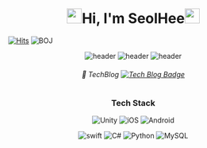 <div align="center">

<h1><!--<img src="https://emojis.slackmojis.com/emojis/images/1613817395/13991/heart-3d.gif?1613817395" width="30">--><img src="https://emojis.slackmojis.com/emojis/images/1615277433/18503/sparkle_stars.gif?1615277433" width="30">Hi, I'm SeolHee<img src="https://emojis.slackmojis.com/emojis/images/1613364825/12945/twinkle_stars.gif?1613364825" width="30"/><!--<img src="https://emojis.slackmojis.com/emojis/images/1613422795/13055/heart_spin.gif?1613422795" width="30"/>--></h1>
 <!--
https://slackmojis.com/
-->
 
</div>

[![Hits](https://hits.seeyoufarm.com/api/count/incr/badge.svg?url=https%3A%2F%2Fgithub.com%2Fseolhee2750&count_bg=%23A996BA&title_bg=%23B6AA00&icon=&icon_color=%23E7E7E7&title=hits&edge_flat=false)](https://hits.seeyoufarm.com) ![BOJ](https://img.shields.io/badge/solved.ac-G4-DCA900) &nbsp;

<div align="center">

![header](https://capsule-render.vercel.app/api?type=cylinder&height=30&section=header&text=seolhee%20github&fontSize=60&color=e6e6fa&fontColor=ffc81e)
![header](https://capsule-render.vercel.app/api?type=cylinder&height=30&section=header&text=seolhee%20github&fontSize=60&color=b9bada&fontColor=ffc81e)
![header](https://capsule-render.vercel.app/api?type=cylinder&height=30&section=header&text=seolhee%20github&fontSize=60&color=b098c1&fontColor=ffc81e)
<!--
https://github.com/kyechan99/capsule-render#wave
-->
<!--
https://m.blog.naver.com/PostView.naver?isHttpsRedirect=true&blogId=koggoma_&logNo=110129934787
-->
<!--
https://kr.freepik.com/premium-vector/blue-and-purple-color-palette-with-hex_13030875.htm
-->

###### 📎 TechBlog [![Tech Blog Badge](https://img.shields.io/badge/-tech%20blog-yellow?logo=bookstack&logoColor=FF2C8C)](https://seolhee2750.tistory.com/)

<h1></h1>
 
### Tech Stack
![Unity](https://img.shields.io/badge/-Unity-C57FA7?logo=Unity&logoColor=FFF423) ![iOS](https://img.shields.io/badge/-iOS-6E74D3?logo=Apple&logoColor=B3CEED) ![Android](https://img.shields.io/badge/-Android-839158?logo=Android&logoColor=white)
 
![swift](https://img.shields.io/badge/-swift-C26F1E?logo=swift&logoColor=EEAEAE) ![C#](https://img.shields.io/badge/-C%23-4D8ABA?logo=C#&logoColor=white) ![Python](https://img.shields.io/badge/-Python-886CA7?logo=Python&logoColor=CCFFCE) ![MySQL](https://img.shields.io/badge/-MySQL-B0944B?logo=MySQL&logoColor=51F7FF)
 
</div>
